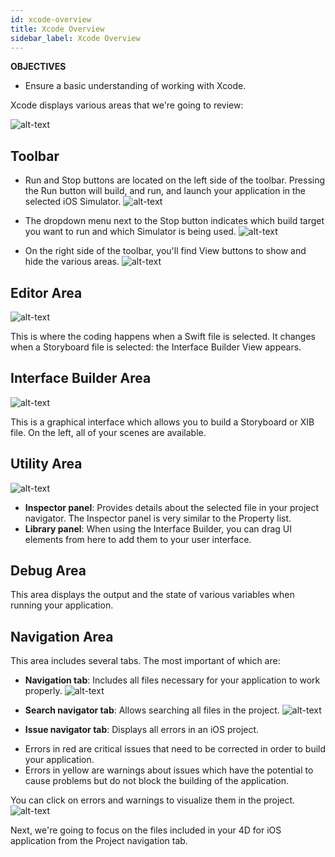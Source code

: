 ```yaml
---
id: xcode-overview
title: Xcode Overview
sidebar_label: Xcode Overview
---
```


<div class = "objectives">
<b>OBJECTIVES</b>

* Ensure a basic understanding of working with Xcode.
</div>


Xcode displays various areas that we're going to review:

![alt-text](assets/customize-with-xcode/Discover-Xcode-4D-for-iOS.png)

## Toolbar

* Run and Stop buttons are located on the left side of the toolbar. Pressing the Run button will build, and run, and launch your application in the selected iOS Simulator. 
![alt-text](assets/customize-with-xcode/Toolbar-Build-and-Run-Xcode-4D-for-iOS.png)

* The dropdown menu next to the Stop button indicates which build target you want to run and which Simulator is being used.
![alt-text](assets/customize-with-xcode/Toolbar-Target-simulator-Xcode-4D-for-iOS.png)

* On the right side of the toolbar, you'll find View buttons to show and hide the various areas.
![alt-text](assets/customize-with-xcode/Toolbar-View-buttons-Xcode-4D-for-iOS.png)


## Editor Area

![alt-text](assets/customize-with-xcode/Editor-Xcode-4D-for-iOS.png)

This is where the coding happens when a Swift file is selected.
It changes when a Storyboard file is selected: the Interface Builder View appears.


## Interface Builder Area

![alt-text](assets/customize-with-xcode/Interface-Builder-Xcode-4D-for-iOS.png)

This is a graphical interface which allows you to build a Storyboard or XIB file. On the left, all of your scenes are available. 


## Utility Area

![alt-text](assets/customize-with-xcode/Utility-Xcode-4D-for-iOS.png)

* <b>Inspector panel</b>: Provides details about the selected file in your project navigator. The Inspector panel is very similar to the Property list.
* <b>Library panel</b>: When using the Interface Builder, you can drag UI elements from here to add them to your user interface.

## Debug Area
 This area displays the output and the state of various variables when running your application.


## Navigation Area
This area includes several tabs. The most important of which are:

* <b>Navigation tab</b>: Includes all files necessary for your application to work properly.
![alt-text](assets/customize-with-xcode/Project-Navigation-Editor-Xcode-4D-for-iOS.png)

* <b>Search navigator tab</b>: Allows searching all files in the project.
![alt-text](assets/customize-with-xcode/Search-Navigator-Xcode-4D-for-iOS.png)

* <b>Issue navigator tab</b>: Displays all errors in an iOS project. 
- Errors in red are critical issues that need to be corrected in order to build your application. 
- Errors in yellow are warnings about issues which have the potential to cause problems but do not block the building of the application. 

You can click on errors and warnings to visualize them in the project.
![alt-text](assets/customize-with-xcode/Issue-Navigator-Xcode-4D-for-iOS.png)


Next, we're going to focus on the files included in your 4D for iOS application from the Project navigation tab.
